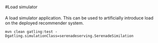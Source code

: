 #Load simulator


####
A load simulator application. This can be used to artificially introduce load on the deployed recommender system.

```console
mvn clean gatling:test -Dgatling.simulationClass=serenadeserving.SerenadeSimilation
```

